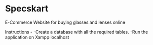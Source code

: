 # Specskart
E-Commerce Website for buying glasses and lenses online

Instructions - 
-Create a database with all the required tables.
-Run the application on Xampp localhost 
